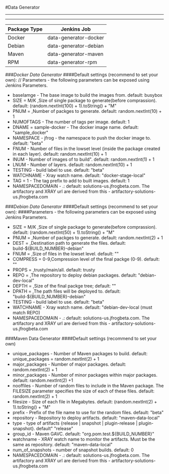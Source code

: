 #Data Generator
*****************

*****************
| Package Type  | Jenkins Job
|---------------|----------------|
| Docker    |   data-generator-docker   |
| Debian    |   data-generator-debian  |
| Maven | data-generator-maven |
| RPM | data-generator-rpm |

###_Docker Data Generator_
####Default settings (recommend to set your own):
// Parameters - the following parameters can be exposed using Jenkins Parameters.
* baseIamge - The base image to build the images from. default: busybox
* SIZE = <int>M/K ,Size of single package to generate(before comprassion). default: (random.nextInt(100) + 1).toString() + "M"
* PNUM = <int> ,Number of packges to generate. default: random.nextInt(10) + 1
* NUMOFTAGS - The number of tags per image. default: 1
* DNAME = sample-docker - The docker image name. default: "sample_docker"
* NAMESPACE - jfrog - the namespace to push the docker image to. default: "beta"
* FNUM - Number of files in the lowset level (inside the package created in each layer). default: random.nextInt(10) + 1
* INUM - Number of images of to build". default: random.nextInt(1) + 1
* LNUM - Number of layers. default: random.nextInt(10) + 1
* TESTING - build label to use. default: "beta"
* WATCHNAME - Xray watch name. default: "docker-stage-local"
* TAG = 1 - The tag prefix to add to built images. default: 1
* NAMESPACEDOMAIN - <namespace>.<domain name>: default: solutions-us.jfrogbeta.com. The artifactory and XRAY url are derived from this - artifactory-solutions-us.jfrogbeta.com


###_Debian Data Generator_
####Default settings (recommend to set your own):
####Parameters - the following parameters can be exposed using Jenkins Parameters.
* SIZE = <int>M/K ,Size of single package to generate(before comprassion). default: (random.nextInt(50) + 1).toString() + "M"
* PNUM = <int> ,Number of packges to generate. default: random.nextInt(2) + 1
* DEST = <path> ,Destination path to generate the files. default: build-${BUILD_NUMBER}-debian"
* FNUM = <int>,Size of files in the lowset level. default: ""
* COMPRESS = 0-9,Compression level of the final packge (0-9). default: ""
* PROPS = <debian property>,trusty/main/all. default: trusty
* REPO = <debian repository>,The repository to deploy debian packages. default: "debian-dev-local"
* DEPTH = <int>,Size of the final packge tree; default: ""
* DPATH = <path>,The path files will be deployed to. default: "build-${BUILD_NUMBER}-debian"
* TESTING - build label to use. default: "beta"
* WATCHNAME - Xray watch name. default: "debian-dev-local (must match REPO)
* NAMESPACEDOMAIN - <namespace>.<domain name>: default: solutions-us.jfrogbeta.com. The artifactory and XRAY url are derived from this - artifactory-solutions-us.jfrogbeta.com


###Maven Data Generator
####Default settings (recommend to set your own)
* unique_packages  - Number of Maven packages to build. default: unique_packages = random.nextInt(2) + 1
* major_packages   - Number of major packages. default: random.nextInt(2) + 1
* minor_packages   - Number of minor packages within major packages. default: random.nextInt(2) +1
* nooffiles        - Number of random files to include in the Maven package.  The FILESIZE parameter specifies the size of each of these files. default: random.nextInt(2) + 1
* filesize         - Size of each file in Megabytes. default: (random.nextInt(2) + 1).toString() + "M"
* prefix           - Prefix of the file name to use for the random files. default: "beta"
* repository       - Repository to deploy artifacts. default: "maven-data-local"
* type             - type of artifacts {release | snapshot | plugin-release | plugin-snapshot}. default" "release"
* group_id         - Maven GAVC. default: "org.pom.test.${BUILD_NUMBER}"
* watchname        - XRAY watch name to monitor the artifacts. Must be the same as repository. default: "maven-data-local"
* num_of_snapshots - number of snapshot builds. default: 0
* NAMESPACEDOMAIN - <namespace>.<domain name>: default: solutions-us.jfrogbeta.com. The artifactory and XRAY url are derived from this - artifactory-solutions-us.jfrogbeta.com
